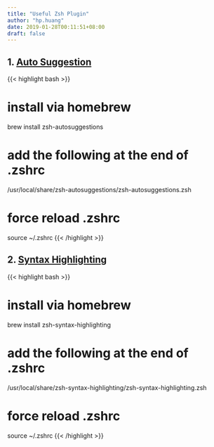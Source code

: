 ```yaml
---
title: "Useful Zsh Plugin"
author: "hp.huang"
date: 2019-01-28T00:11:51+08:00
draft: false
---
```


## 1. [Auto Suggestion](https://github.com/zsh-users/zsh-autosuggestions)

{{< highlight bash >}}
# install via homebrew
brew install zsh-autosuggestions

# add the following at the end of .zshrc
/usr/local/share/zsh-autosuggestions/zsh-autosuggestions.zsh

# force reload .zshrc
source ~/.zshrc
{{< /highlight >}}

## 2. [Syntax Highlighting](https://github.com/zsh-users/zsh-syntax-highlighting)

{{< highlight bash >}}
# install via homebrew
brew install zsh-syntax-highlighting

# add the following at the end of .zshrc
/usr/local/share/zsh-syntax-highlighting/zsh-syntax-highlighting.zsh

# force reload .zshrc
source ~/.zshrc
{{< /highlight >}}